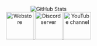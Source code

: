 <p align="center">
  <img src="https://github-readme-stats.vercel.app/api?username=KianFrostholm&theme=github_dark" alt="GitHub Stats"/>
  <br>
  <a href="https://unknownrp.dk/">
    <img src="https://cdn.discordapp.com/attachments/899082911951765514/1024632349150945320/unknownlogo.png" alt="Webstore" height="75"/>
  </a>
  <a href="[https://discord.com/invite/4dUvf34](https://discord.gg/8s5ZJ649tZ)">
    <img src="https://i.ibb.co/Rg03rFf/discord.png" alt="Discord server" height="75"/>
  </a>
  <a href="https://www.youtube.com/channel/UCZBfLwSinMYB-HnXr0Tf_uw/videos">
    <img src="https://i.ibb.co/9hsgJst/youtube-icon-logo-vector.png" alt="YouTube channel" height="75"/>
  </a>
</p>

<!--
**loaf-scripts/loaf-scripts** is a ✨ _special_ ✨ repository because its `README.md` (this file) appears on your GitHub profile.

Here are some ideas to get you started:

- 🔭 I’m currently working on ...
- 🌱 I’m currently learning ...
- 👯 I’m looking to collaborate on ...
- 🤔 I’m looking for help with ...
- 💬 Ask me about ...
- 📫 How to reach me: ...
- 😄 Pronouns: ...
- ⚡ Fun fact: ...
-->
